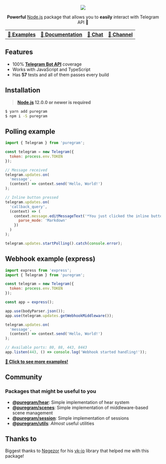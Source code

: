 <p align='center'>
  <img src='https://github.com/nitreojs/puregram/blob/master/docs/logo.png' />
</p>

<p align='center'>
  <b>Powerful</b>
  <a href='nodejs.org'>Node.js</a>
  package that allows you to
  <b>easily</b>
  interact with
  <a src='https://core.telegram.org/bots/api'>Telegram API</a>
  🚀
</p>

<table align='center'>
  <tr>
    <th>
      <a href='https://github.com/nitreojs/puregram/tree/master/docs/examples'>
        🤖 Examples
      </a>
    </th>
    <th>
      <a href='https://github.com/nitreojs/puregram/tree/master/docs'>
        📖 Documentation
      </a>
    </th>
    <th>
      <a href='https://t.me/puregram_chat'>
        💬 Chat
      </a>
    </th>
    <th>
      <a href='https://t.me/puregram_channel'>
        💬 Channel
      </a>
    </th>
  </tr>
</table>

## Features

* 100% [**Telegram Bot API**](https://core.telegram.org/bots/api) coverage
* Works with JavaScript and TypeScript
* Has **57** tests and all of them passes every build

## Installation
> **[Node.js](https://nodejs.org/) 12.0.0 or newer is required**

```sh
$ yarn add puregram
$ npm i -S puregram
```

## Polling example

```js
import { Telegram } from 'puregram';

const telegram = new Telegram({
  token: process.env.TOKEN
});

// Message received
telegram.updates.on(
  'message',
  (context) => context.send('Hello, World!')
);

// Inline button pressed
telegram.updates.on(
  'callback_query',
  (context) => (
    context.message.editMessageText('*You just clicked the inline button!*', {
      parse_mode: 'Markdown'
    })
  )
);

telegram.updates.startPolling().catch(console.error);
```

## Webhook example (express)

```js
import express from 'express';
import { Telegram } from 'puregram';

const telegram = new Telegram({
  token: process.env.TOKEN
});

const app = express();

app.use(bodyParser.json());
app.use(telegram.updates.getWebhookMiddleware());

telegram.updates.on(
  'message',
  (context) => context.send('Hello, World!')
);

// Available ports: 80, 88, 443, 8443
app.listen(443, () => console.log('Webhook started handling!'));
```

[**🤖 Click to see more examples!**](https://github.com/nitreojs/puregram/tree/master/docs/examples)

## Community

### Packages that might be useful to you

- [**@puregram/hear**](https://github.com/nitreojs/puregram/tree/master/packages/hear): Simple implementation of hear system
- [**@puregram/scenes**](https://github.com/nitreojs/puregram/tree/master/packages/scenes): Simple implementation of middleware-based scene management
- [**@puregram/session**](https://github.com/nitreojs/puregram/tree/master/packages/session): Simple implementation of sessions
- [**@puregram/utils**](https://github.com/nitreojs/puregram/tree/master/packages/utils): _Almost_ useful utilities

## Thanks to
Biggest thanks to [Negezor](https://github.com/negezor) for his [vk-io](https://github.com/negezor/vk-io) library that helped me with this package!
